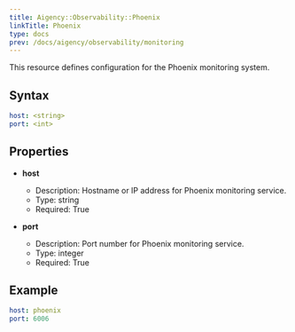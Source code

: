 ```yaml
---
title: Aigency::Observability::Phoenix
linkTitle: Phoenix
type: docs
prev: /docs/aigency/observability/monitoring
---
```


This resource defines configuration for the Phoenix monitoring system.

## Syntax
```yaml
host: <string>
port: <int>
```

## Properties
- **host**
  - Description: Hostname or IP address for Phoenix monitoring service.
  - Type: string
  - Required: True

- **port**
  - Description: Port number for Phoenix monitoring service.
  - Type: integer
  - Required: True

## Example
```yaml
host: phoenix
port: 6006
```
